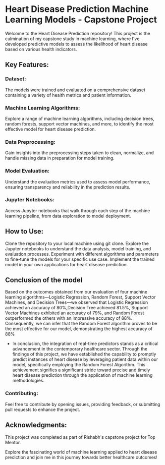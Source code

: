 # Heart Disease Prediction Machine Learning Models - Capstone Project

Welcome to the Heart Disease Prediction repository! This project is the culmination of my capstone study in machine learning, where I've developed predictive models to assess the likelihood of heart disease based on various health indicators.

## Key Features:

### Dataset:
The models were trained and evaluated on a comprehensive dataset containing a variety of health metrics and patient information.
### Machine Learning Algorithms:
Explore a range of machine learning algorithms, including decision trees, random forests, support vector machines, and more, to identify the most effective model for heart disease prediction.
### Data Preprocessing:
Gain insights into the preprocessing steps taken to clean, normalize, and handle missing data in preparation for model training.
### Model Evaluation: 
Understand the evaluation metrics used to assess model performance, ensuring transparency and reliability in the prediction results.
### Jupyter Notebooks:
Access Jupyter notebooks that walk through each step of the machine learning pipeline, from data exploration to model deployment.
## How to Use:

Clone the repository to your local machine using git clone.
Explore the Jupyter notebooks to understand the data analysis, model training, and evaluation processes.
Experiment with different algorithms and parameters to fine-tune the models for your specific use case.
Implement the trained model in your own applications for heart disease prediction.

## Conclusion of the model
Based on the outcomes obtained from our evaluation of four machine learning algorithms—Logistic Regression, Random Forest, Support Vector Machines, and Decision Trees—we observed that Logistic Regression achieved an accuracy of 80%,Decision Tree achieved 81.5%, Support Vector Machines exhibited an accuracy of 79%, and Random Forest outperformed the others with an impressive accuracy of 88%. Consequently, we can infer that the Random Forest algorithm proves to be the most effective for our model, demonstrating the highest accuracy of 88%
- In conclusion, the integration of real-time predictors stands as a critical advancement in the contemporary healthcare sector. Through the findings of this project, we have established the capability to promptly predict instances of heart disease by leveraging patient data within our model, specifically employing the Random Forest Algorithm. This achievement signifies a significant stride toward precise and timely heart disease prediction through the application of machine learning methodologies.

### Contributing:
Feel free to contribute by opening issues, providing feedback, or submitting pull requests to enhance the project.

## Acknowledgments:

This project was completed as part of Rishabh's capstone project for Top Mentor.

Explore the fascinating world of machine learning applied to heart disease prediction and join me in this journey towards better healthcare outcomes!

